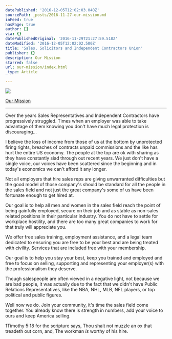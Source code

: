 ```yaml
---
datePublished: '2016-12-05T12:02:03.040Z'
sourcePath: _posts/2016-11-27-our-mission.md
inFeed: true
hasPage: true
author: []
via: {}
datePublishedOriginal: '2016-11-29T21:27:59.518Z'
dateModified: '2016-12-05T12:02:02.500Z'
title: 'Sales, Solicitors and Independent Contractors Union'
publisher: {}
description: Our Mission
starred: false
url: our-mission/index.html
_type: Article

---
```

![](https://the-grid-user-content.s3-us-west-2.amazonaws.com/ee3b63d3-eff5-4c7c-a8c7-6c33721d02a6.png)

[Our Mission][0]

---

Over the years Sales Representatives and Independent Contractors have progressively struggled. Times when an employer was able to take advantage of them knowing you don't have much legal protection is discouraging...

I believe the loss of income from those of us at the bottom by unprotected firing rights, breaches of contracts unpaid commissions and the like has hurt the entire US economy. The people at the top are ok with sharing as they have constantly siad through out recent years. We just don't have a single voice, our voices have been scattered since the beginning and in today's economics we can't afford it any longer.

Not all employers that hire sales reps are giving unwarranted difficulties but the good model of those company's should be standard for all the people in the sales field and not just the great company's some of us have been fortunate enough to get hired at.

Our goal is to help all men and women in the sales field reach the point of being gainfully employed, secure on their job and as stable as non-sales related positions in their particular industry. You do not have to settle for workplace hostility, and there are too many great companies to work for that truly will appreciate you.

We offer free sales training, employment assistance, and a legal team dedicated to ensuring you are free to be your best and are being treated with civility. Services that are included free with your membership.

Our goal is to help you stay your best, keep you trained and employed and free to focus on selling, supporting and representing your employer(s) with the professionalism they deserve.

Though salespeople are often viewed in a negative light, not because we are bad people, it was actually due to the fact that we didn't have Public Relations Representatives, like the NBA, NHL, MLB, NFL players, or top political and public figures.

Well now we do. Join your community, it's time the sales field come together. You already know there is strength in numbers, add your voice to ours and keep America selling.

1Timothy 5:18 for the scripture says, Thou shalt not muzzle an ox that treadeth out corn, and, The workman _is_ worthy of his hire.

[0]: https://yakurylander.wordpress.com/ "Discussion"